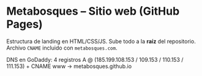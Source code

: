 # Metabosques – Sitio web (GitHub Pages)
Estructura de landing en HTML/CSS/JS. Sube todo a la **raíz** del repositorio. Archivo `CNAME` incluido con `metabosques.com`.

DNS en GoDaddy: 4 registros A @ (185.199.108.153 / 109.153 / 110.153 / 111.153) + CNAME www → metabosques.github.io
